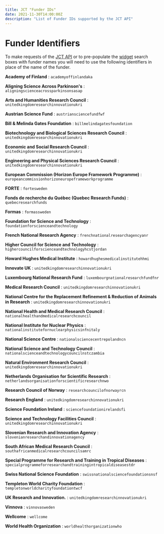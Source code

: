 ```yaml
---
title: JCT "Funder IDs"
date: 2021-11-30T14:00:00Z
description: "List of Funder IDs supported by the JCT API"
---
```


# Funder Identifiers

To make requests of the [JCT API](/apidocs) or to pre-populate the [widget](/widget) search boxes with funder names
you will need to use the following identifiers in place of the name of the funder.

**Academy of Finland**
: `academyoffinlandaka`

**Aligning Science Across Parkinson's**
: `aligningscienceacrossparkinsonsasap`

**Arts and Humanities Research Council**
: `unitedkingdomresearchinnovationukri`

**Austrian Science Fund**
: `austriansciencefundfwf`

**Bill & Melinda Gates Foundation**
: `billmelindagatesfoundation`

**Biotechnology and Biological Sciences Research Council**
: `unitedkingdomresearchinnovationukri`

**Economic and Social Research Council**
: `unitedkingdomresearchinnovationukri`

**Engineering and Physical Sciences Research Council**
: `unitedkingdomresearchinnovationukri`

**European Commission (Horizon Europe Framework Programme)**
: `europeancommissionhorizoneuropeframeworkprogramme`

**FORTE**
: `fortesweden`

**Fonds de recherche du Québec (Quebec Research Funds)**
: `quebecresearchfunds`

**Formas**
: `formassweden`

**Foundation for Science and Technology**
: `foundationforscienceandtechnology`

**French National Research Agency**
: `frenchnationalresearchagencyanr`

**Higher Council for Science and Technology**
: `highercouncilforscienceandtechnologyhcstjordan`

**Howard Hughes Medical Institute**
: `howardhughesmedicalinstitutehhmi`

**Innovate UK**
: `unitedkingdomresearchinnovationukri`

**Luxembourg National Research Fund**
: `luxembourgnationalresearchfundfnr`

**Medical Research Council**
: `unitedkingdomresearchinnovationukri`

**National Centre for the Replacement Refinement & Reduction of Animals in Research**
: `unitedkingdomresearchinnovationukri`

**National Health and Medical Research Council**
: `nationalhealthandmedicalresearchcouncil`

**National Institute for Nuclear Physics**
: `nationalinstitutefornuclearphysicsinfnitaly`

**National Science Centre**
: `nationalsciencecentrepolandncn`

**National Science and Technology Council**
: `nationalscienceandtechnologycouncilnstczambia`

**Natural Environment Research Council**
: `unitedkingdomresearchinnovationukri`

**Netherlands Organisation for Scientific Research**
: `netherlandsorganisationforscientificresearchnwo`

**Research Council of Norway**
: `researchcouncilofnorwayrcn`

**Research England**
: `unitedkingdomresearchinnovationukri`

**Science Foundation Ireland**
: `sciencefoundationirelandsfi`

**Science and Technology Facilities Council**
: `unitedkingdomresearchinnovationukri`

**Slovenian Research and Innovation Agency**
: `slovenianresearchandinnovationagency`

**South African Medical Research Council**
: `southafricanmedicalresearchcouncilsamrc`

**Special Programme for Research and Training in Tropical Diseases**
: `specialprogrammeforresearchandtrainingintropicaldiseasestdr`

**Swiss National Science Foundation**
: `swissnationalsciencefoundationsnsf`

**Templeton World Charity Foundation**
: `templetonworldcharityfoundationtwcf`

**UK Research and Innovation.**
: `unitedkingdomresearchinnovationukri`

**Vinnova**
: `vinnovasweden`

**Wellcome**
: `wellcome`

**World Health Organization**
: `worldhealthorganizationwho`
